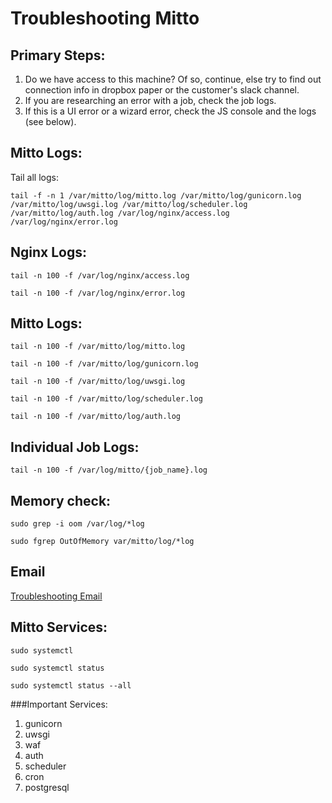 Troubleshooting Mitto
====

Primary Steps:
---

1. Do we have access to this machine? Of so, continue, else try to find out connection info in dropbox paper or the customer's slack channel.
2. If you are researching an error with a job, check the job logs.
3. If this is a UI error or a wizard error, check the JS console and the logs (see below).


Mitto Logs:
----
Tail all logs:

`tail -f -n 1 /var/mitto/log/mitto.log /var/mitto/log/gunicorn.log /var/mitto/log/uwsgi.log /var/mitto/log/scheduler.log /var/mitto/log/auth.log /var/log/nginx/access.log /var/log/nginx/error.log` 

Nginx Logs:
---

`tail -n 100 -f /var/log/nginx/access.log`

`tail -n 100 -f /var/log/nginx/error.log`

Mitto Logs:
---
`tail -n 100 -f /var/mitto/log/mitto.log`

`tail -n 100 -f /var/mitto/log/gunicorn.log`

`tail -n 100 -f /var/mitto/log/uwsgi.log`

`tail -n 100 -f /var/mitto/log/scheduler.log`

`tail -n 100 -f /var/mitto/log/auth.log`

Individual Job Logs:
---

`tail -n 100 -f /var/log/mitto/{job_name}.log`

Memory check:
---

`sudo grep -i oom /var/log/*log`

`sudo fgrep OutOfMemory var/mitto/log/*log`

Email
---

[Troubleshooting Email](https://zuarkb.atlassian.net/wiki/spaces/MIT/pages/1053392897/Troubleshooting+Email?search_id=9c428a8e-5fb4-4ad5-a125-1405c4e8a223)


Mitto Services:
---

`sudo systemctl`

`sudo systemctl status`

`sudo systemctl status --all`

###Important Services:

1. gunicorn
2. uwsgi
3. waf
4. auth
5. scheduler
6. cron
7. postgresql



